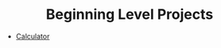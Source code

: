 <h1 align="center">Beginning Level Projects</h1>
<uL>
  <li>
    <a href="https://github.com/AbubakarSarwar012/Web-Based-Projects/tree/main/Calculator">
      Calculator
    </a>
  </li>
</uL>
